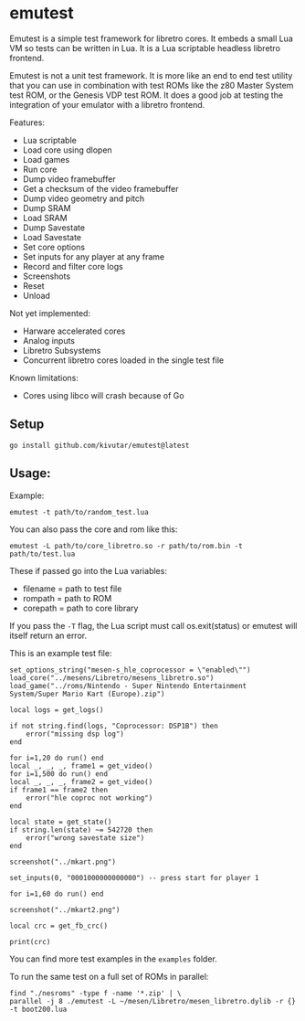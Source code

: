 # emutest

Emutest is a simple test framework for libretro cores. It embeds a small Lua VM so tests can be written in Lua. It is a Lua scriptable headless libretro frontend.

Emutest is not a unit test framework. It is more like an end to end test utility that you can use in combination with test ROMs like the z80 Master System test ROM, or the Genesis VDP test ROM. It does a good job at testing the integration of your emulator with a libretro frontend.

Features:

 * Lua scriptable
 * Load core using dlopen
 * Load games
 * Run core
 * Dump video framebuffer
 * Get a checksum of the video framebuffer
 * Dump video geometry and pitch
 * Dump SRAM
 * Load SRAM
 * Dump Savestate
 * Load Savestate
 * Set core options
 * Set inputs for any player at any frame
 * Record and filter core logs
 * Screenshots
 * Reset
 * Unload

Not yet implemented:

 * Harware accelerated cores
 * Analog inputs
 * Libretro Subsystems
 * Concurrent libretro cores loaded in the single test file

Known limitations:

 * Cores using libco will crash because of Go

## Setup

```
go install github.com/kivutar/emutest@latest
```

## Usage:

Example:

```
emutest -t path/to/random_test.lua
```

You can also pass the core and rom like this:

```
emutest -L path/to/core_libretro.so -r path/to/rom.bin -t path/to/test.lua
```

These if passed go into the Lua variables:

* filename = path to test file
* rompath = path to ROM
* corepath = path to core library

If you pass the `-T` flag, the Lua script must call os.exit(status) or
emutest will itself return an error.

This is an example test file:

```
set_options_string("mesen-s_hle_coprocessor = \"enabled\"")
load_core("../mesens/Libretro/mesens_libretro.so")
load_game("../roms/Nintendo - Super Nintendo Entertainment System/Super Mario Kart (Europe).zip")

local logs = get_logs()

if not string.find(logs, "Coprocessor: DSP1B") then
	error("missing dsp log")
end

for i=1,20 do run() end
local _, _, _, frame1 = get_video()
for i=1,500 do run() end
local _, _, _, frame2 = get_video()
if frame1 == frame2 then
	error("hle coproc not working")
end

local state = get_state()
if string.len(state) ~= 542720 then
	error("wrong savestate size")
end

screenshot("../mkart.png")

set_inputs(0, "0001000000000000") -- press start for player 1

for i=1,60 do run() end

screenshot("../mkart2.png")

local crc = get_fb_crc()

print(crc)
```

You can find more test examples in the `examples` folder.

To run the same test on a full set of ROMs in parallel:

```
find "./nesroms" -type f -name '*.zip' | \
parallel -j 8 ./emutest -L ~/mesen/Libretro/mesen_libretro.dylib -r {} -t boot200.lua
```
